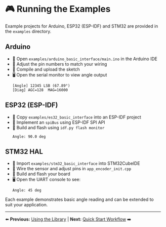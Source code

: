 # 🎮 Running the Examples

Example projects for Arduino, ESP32 (ESP-IDF) and STM32 are provided in the `examples` directory.

## Arduino

- 📂 Open `examples/arduino_basic_interface/main.ino` in the Arduino IDE
- 🔧 Adjust the pin numbers to match your wiring
- 🚀 Compile and upload the sketch
- 🖥️ Open the serial monitor to view angle output
  ```
  [Angle] 12345 LSB (67.89°)
  [Diag] AGC=128  MAG=16000
  ```

## ESP32 (ESP-IDF)

- 📂 Copy `examples/es32_basic_interface` into an ESP-IDF project
- 🔧 Implement an `spiBus` using ESP-IDF SPI API
- 🚀 Build and flash using `idf.py flash monitor`
  ```
  Angle: 90.0 deg
  ```

## STM32 HAL

- 📂 Import `examples/stm32_basic_interface` into STM32CubeIDE
- 🔧 Wire the sensor and adjust pins in `app_encoder_init.cpp`
- 🚀 Build and flash your board
- 🖥️ Open the UART console to see:
  ```
  Angle: 45 deg
  ```

Each example demonstrates basic angle reading and can be extended to suit your application.

---
⬅️ **Previous:** [Using the Library](usage.md) | **Next:** [Quick Start Workflow](workflow.md) ➡️
